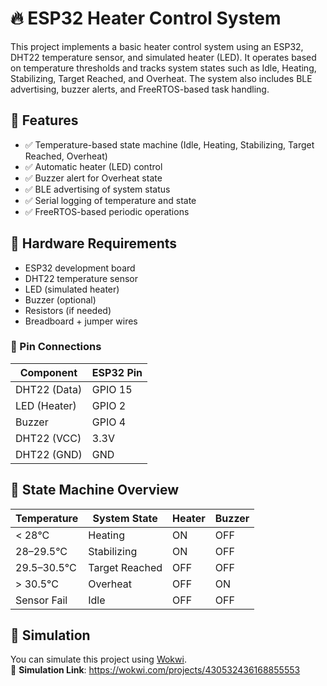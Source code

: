 # 🔥 ESP32 Heater Control System

This project implements a basic heater control system using an ESP32, DHT22 temperature sensor, and simulated heater (LED). It operates based on temperature thresholds and tracks system states such as Idle, Heating, Stabilizing, Target Reached, and Overheat. The system also includes BLE advertising, buzzer alerts, and FreeRTOS-based task handling.

## 🚀 Features

- ✅ Temperature-based state machine (Idle, Heating, Stabilizing, Target Reached, Overheat)
- ✅ Automatic heater (LED) control
- ✅ Buzzer alert for Overheat state
- ✅ BLE advertising of system status
- ✅ Serial logging of temperature and state
- ✅ FreeRTOS-based periodic operations

## 🧰 Hardware Requirements

- ESP32 development board  
- DHT22 temperature sensor  
- LED (simulated heater)  
- Buzzer (optional)  
- Resistors (if needed)  
- Breadboard + jumper wires  

### 🔌 Pin Connections

| Component     | ESP32 Pin |
|---------------|-----------|
| DHT22 (Data)  | GPIO 15   |
| LED (Heater)  | GPIO 2    |
| Buzzer        | GPIO 4    |
| DHT22 (VCC)   | 3.3V      |
| DHT22 (GND)   | GND       |

## 🔁 State Machine Overview

| Temperature | System State      | Heater | Buzzer |
|-------------|-------------------|--------|--------|
| < 28°C      | Heating            | ON     | OFF    |
| 28–29.5°C   | Stabilizing        | ON     | OFF    |
| 29.5–30.5°C | Target Reached     | OFF    | OFF    |
| > 30.5°C    | Overheat           | OFF    | ON     |
| Sensor Fail | Idle               | OFF    | OFF    |

## 🧪 Simulation

You can simulate this project using [Wokwi](https://wokwi.com/).  
🔗 **Simulation Link**: https://wokwi.com/projects/430532436168855553

